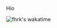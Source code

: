 Hio

![fhrk's wakatime](https://github-readme-stats-theta-six-61.vercel.app/api/wakatime?layout=compact&username=fhrk_)

